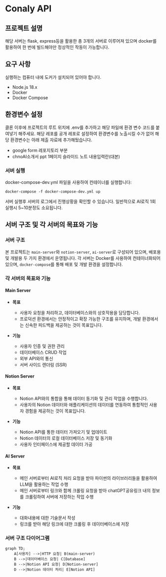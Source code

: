 # Conaly API

## 프로젝트 설명

해당 서버는 flask, express등을 활용한 총 3개의 서버로 이루어져 있으며 docker를 활용하여 한 번에 빌드해야만 정상적인 작동이 가능합니다.

## 요구 사항

실행하는 컴퓨터 내에 도커가 설치되어 있어야 합니다.

- Node.js 18.x
- Docker
- Docker Compose

## 환경변수 설정

클론 이후에 프로젝트의 루트 위치에 .env를 추가하고 해당 파일에 환경 변수 코드를 붙여넣기 해주세요.
해당 레포를 공개 레포로 설정하여 환경변수를 노출시킬 수가 없어 해당 환경변수는 아래 제출 자료에 추가해뒀습니다.

- google form 레포지토리 부분
- chnoAI소개서 ppt 1페이지 슬라이드 노트 내용입력란(대본)

### 서버 실행

docker-compose-dev.yml 파일을 사용하여 컨테이너를 실행합니다:

```
docker-compose -f docker-compose-dev.yml up
```

서버 실행후 서버의 로그에서 진행상황을 확인할 수 있습니다. 일반적으로 AI로직 1회 실행시 5~10분정도 소요됩니다.

## 서버 구조 및 각 서버의 목표와 기능

### 서버 구조

본 프로젝트는 `main-server`와 `notion-server`, `ai-server`로 구성되어 있으며, 배포용 및 개발용 두 가지 환경에서 운영됩니다. 각 서버는 Docker를 사용하여 컨테이너화되어 있으며, `docker-compose`를 통해 배포 및 개발 환경을 설정합니다.

### 각 서버의 목표와 기능

#### Main Server

- **목표**

  - 사용자 요청을 처리하고, 데이터베이스와의 상호작용을 담당합니다.
  - 프로덕션 환경에서는 안정적이고 확장 가능한 구조를 유지하며, 개발 환경에서는 신속한 피드백을 제공하는 것이 목표입니다.

- **기능**
  - 사용자 인증 및 권한 관리
  - 데이터베이스 CRUD 작업
  - 외부 API와의 통신
  - 서버 사이드 렌더링 (SSR)

#### Notion Server

- **목표**

  - Notion API와의 통합을 통해 데이터 동기화 및 관리 작업을 수행합니다.
  - 사용자의 Notion 데이터와 애플리케이션의 데이터를 연동하여 통합적인 사용자 경험을 제공하는 것이 목표입니다.

- **기능**
  - Notion API를 통한 데이터 가져오기 및 업데이트
  - Notion 데이터의 로컬 데이터베이스 저장 및 동기화
  - 사용자 인터페이스에 제공할 데이터 가공

#### AI Server

- **목표**

  - 메인 서버로부터 AI로직 처리 요청을 받아 파이썬의 라이브러리들을 활용하여 LLM을 활용하는 작업 수행
  - 메인 서버로부터 링크와 함께 크롤링 요청을 받아 chatGPT공유링크 내의 정보를 크롤링하여 서버에 저장하는 작업 수행

- **기능**
  - 대화내용에 대한 기술문서 작성
  - 링크를 받아 해당 링크에 대한 크롤링 후 데이터베이스에 저장

### 서버 구조 다이어그램

```mermaid
graph TD;
    A[사용자] -->|HTTP 요청| B(main-server)
    B -->|데이터베이스 요청| C[Database]
    B -->|Notion API 요청| D[Notion-server]
    D -->|Notion 데이터 처리| E[Notion API]

```
